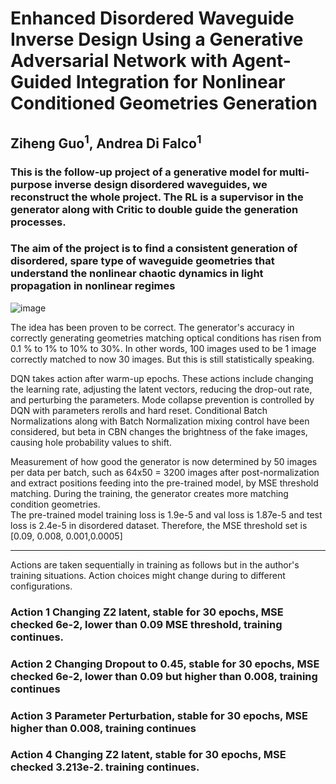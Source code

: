 # Enhanced Disordered Waveguide Inverse Design Using a Generative Adversarial Network with Agent-Guided Integration for Nonlinear Conditioned Geometries Generation
## Ziheng Guo<sup>1</sup>, Andrea Di Falco<sup>1</sup>


### This is the follow-up project of a generative model for multi-purpose inverse design disordered waveguides, we reconstruct the whole project. The RL is a supervisor in the generator along with Critic to double guide the generation processes.

### The aim of the project is to find a consistent generation of disordered, spare type of waveguide geometries that understand the nonlinear chaotic dynamics in light propagation in nonlinear regimes 

![image](https://github.com/user-attachments/assets/51666bea-27d3-47ce-b778-c0dfe15de0cc)

The idea has been proven to be correct. The generator's accuracy in correctly generating geometries matching optical conditions has risen from 0.1 % to 1% to 10% to 30%. In other words, 100 images used to be 1 image correctly matched to now 30 images. But this is still statistically speaking.

DQN takes action after warm-up epochs. These actions include changing the learning rate, adjusting the latent vectors, reducing the drop-out rate, and perturbing the parameters.
Mode collapse prevention is controlled by DQN with parameters rerolls and hard reset. Conditional Batch Normalizations along with Batch Normalization mixing control have been considered, but beta in CBN changes the brightness of the fake images, causing hole probability values to shift.  

Measurement of how good the generator is now determined by 50 images per data per batch, such as 64x50 = 3200 images after post-normalization and extract positions feeding into the pre-trained model, by MSE threshold matching. During the training, the generator creates more matching condition geometries.  
The pre-trained model training loss is 1.9e-5 and val loss is 1.87e-5 and test loss is 2.4e-5 in disordered dataset.
Therefore, the MSE threshold set is [0.09, 0.008, 0.001,0.0005]




--------------------------------------------------------------------------------
Actions are taken sequentially in training as follows but in the author's training situations. Action choices might change during to different configurations.

### Action 1 Changing Z2 latent, stable for 30 epochs, MSE checked 6e-2, lower than 0.09 MSE threshold, training continues.
### Action 2 Changing Dropout to 0.45, stable for 30 epochs, MSE checked 6e-2, lower than 0.09 but higher than 0.008, training continues
### Action 3 Parameter Perturbation, stable for 30 epochs, MSE higher than 0.008, training continues
### Action 4 Changing Z2 latent, stable for 30 epochs, MSE checked 3.213e-2. training continues. 
